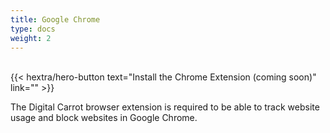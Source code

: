 ```yaml
---
title: Google Chrome
type: docs
weight: 2
---
```


<br/>
{{< hextra/hero-button text="Install the Chrome Extension (coming soon)" link="" >}}

The Digital Carrot browser extension is required to be able to track website usage and block websites in Google Chrome.
